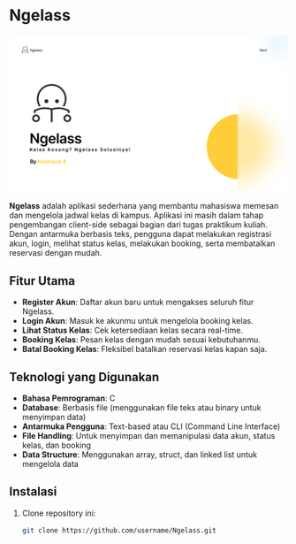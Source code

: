 # Ngelass

![Logo Ngelass](images/logo.png)

**Ngelass** adalah aplikasi sederhana yang membantu mahasiswa memesan dan mengelola jadwal kelas di kampus. Aplikasi ini masih dalam tahap pengembangan client-side sebagai bagian dari tugas praktikum kuliah. Dengan antarmuka berbasis teks, pengguna dapat melakukan registrasi akun, login, melihat status kelas, melakukan booking, serta membatalkan reservasi dengan mudah.

## Fitur Utama
- **Register Akun**: Daftar akun baru untuk mengakses seluruh fitur Ngelass.
- **Login Akun**: Masuk ke akunmu untuk mengelola booking kelas.
- **Lihat Status Kelas**: Cek ketersediaan kelas secara real-time.
- **Booking Kelas**: Pesan kelas dengan mudah sesuai kebutuhanmu.
- **Batal Booking Kelas**: Fleksibel batalkan reservasi kelas kapan saja.

## Teknologi yang Digunakan
- **Bahasa Pemrograman**: C
- **Database**: Berbasis file (menggunakan file teks atau binary untuk menyimpan data)
- **Antarmuka Pengguna**: Text-based atau CLI (Command Line Interface)
- **File Handling**: Untuk menyimpan dan memanipulasi data akun, status kelas, dan booking
- **Data Structure**: Menggunakan array, struct, dan linked list untuk mengelola data

## Instalasi
1. Clone repository ini:
   ```bash
   git clone https://github.com/username/Ngelass.git
